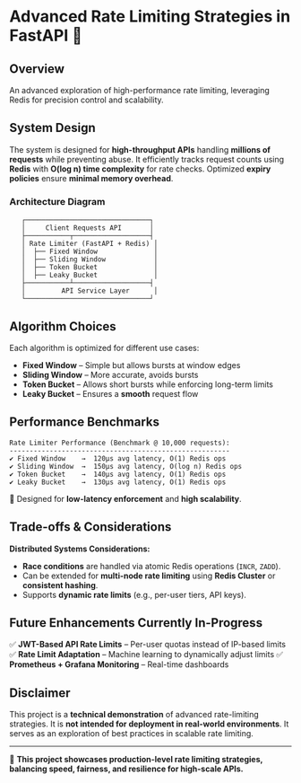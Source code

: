 # Advanced Rate Limiting Strategies in FastAPI 🚀

## Overview
An advanced exploration of high-performance rate limiting, leveraging Redis for precision control and scalability.

## System Design
The system is designed for **high-throughput APIs** handling **millions of requests** while preventing abuse. It efficiently tracks request counts using **Redis** with **O(log n) time complexity** for rate checks. Optimized **expiry policies** ensure **minimal memory overhead**.

### Architecture Diagram
```
   ┌───────────────────────────────┐
   │     Client Requests API       │
   ├───────────┬───────────────────┤
   │ Rate Limiter (FastAPI + Redis) │
   │  ├── Fixed Window              │
   │  ├── Sliding Window            │
   │  ├── Token Bucket              │
   │  ├── Leaky Bucket              │
   ├───────────┴───────────────────┤
   │         API Service Layer      │
   └───────────────────────────────┘
```

## Algorithm Choices
Each algorithm is optimized for different use cases:

- **Fixed Window** – Simple but allows bursts at window edges
- **Sliding Window** – More accurate, avoids bursts
- **Token Bucket** – Allows short bursts while enforcing long-term limits
- **Leaky Bucket** – Ensures a **smooth** request flow

## Performance Benchmarks
```
Rate Limiter Performance (Benchmark @ 10,000 requests):
-------------------------------------------------------
✔ Fixed Window    →  120μs avg latency, O(1) Redis ops
✔ Sliding Window  →  150μs avg latency, O(log n) Redis ops
✔ Token Bucket    →  140μs avg latency, O(1) Redis ops
✔ Leaky Bucket    →  130μs avg latency, O(1) Redis ops
```
📌 Designed for **low-latency enforcement** and **high scalability**.

## Trade-offs & Considerations
**Distributed Systems Considerations:**
- **Race conditions** are handled via atomic Redis operations (`INCR`, `ZADD`).
- Can be extended for **multi-node rate limiting** using **Redis Cluster** or **consistent hashing**.
- Supports **dynamic rate limits** (e.g., per-user tiers, API keys).

## Future Enhancements Currently In-Progress
✅ **JWT-Based API Rate Limits** – Per-user quotas instead of IP-based limits
✅ **Rate Limit Adaptation** – Machine learning to dynamically adjust limits
✅ **Prometheus + Grafana Monitoring** – Real-time dashboards

## Disclaimer
This project is a **technical demonstration** of advanced rate-limiting strategies. It is **not intended for deployment in real-world environments**. It serves as an exploration of best practices in scalable rate limiting.

---

🚀 **This project showcases production-level rate limiting strategies, balancing speed, fairness, and resilience for high-scale APIs.**

